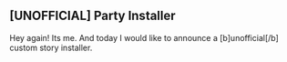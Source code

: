 ## [UNOFFICIAL] Party Installer

Hey again! Its me. And today I would like to announce a [b]unofficial[/b] custom story installer.